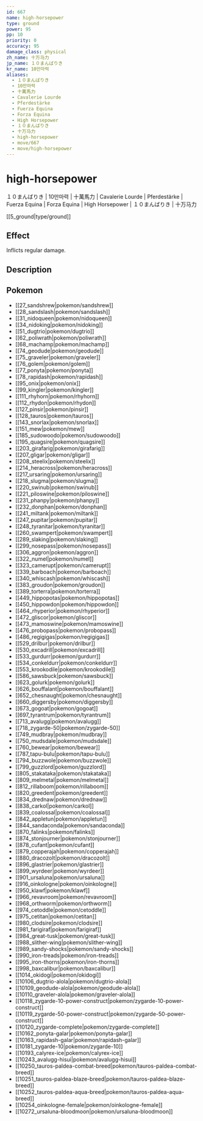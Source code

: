 ```yaml
---
id: 667
name: high-horsepower
type: ground
power: 95
pp: 10
priority: 0
accuracy: 95
damage_class: physical
zh_name: 十万马力
jp_name: １０まんばりき
kr_name: 10만마력
aliases:
  - １０まんばりき
  - 10만마력
  - 十萬馬力
  - Cavalerie Lourde
  - Pferdestärke
  - Fuerza Equina
  - Forza Equina
  - High Horsepower
  - １０まんばりき
  - 十万马力
  - high-horsepower
  - move/667
  - move/high-horsepower
---
```

# high-horsepower
    
１０まんばりき | 10만마력 | 十萬馬力 | Cavalerie Lourde | Pferdestärke | Fuerza Equina | Forza Equina | High Horsepower | １０まんばりき | 十万马力

[[5_ground|type/ground]]

## Effect

Inflicts regular damage.

## Description



## Pokemon

- [[27_sandshrew|pokemon/sandshrew]]
- [[28_sandslash|pokemon/sandslash]]
- [[31_nidoqueen|pokemon/nidoqueen]]
- [[34_nidoking|pokemon/nidoking]]
- [[51_dugtrio|pokemon/dugtrio]]
- [[62_poliwrath|pokemon/poliwrath]]
- [[68_machamp|pokemon/machamp]]
- [[74_geodude|pokemon/geodude]]
- [[75_graveler|pokemon/graveler]]
- [[76_golem|pokemon/golem]]
- [[77_ponyta|pokemon/ponyta]]
- [[78_rapidash|pokemon/rapidash]]
- [[95_onix|pokemon/onix]]
- [[99_kingler|pokemon/kingler]]
- [[111_rhyhorn|pokemon/rhyhorn]]
- [[112_rhydon|pokemon/rhydon]]
- [[127_pinsir|pokemon/pinsir]]
- [[128_tauros|pokemon/tauros]]
- [[143_snorlax|pokemon/snorlax]]
- [[151_mew|pokemon/mew]]
- [[185_sudowoodo|pokemon/sudowoodo]]
- [[195_quagsire|pokemon/quagsire]]
- [[203_girafarig|pokemon/girafarig]]
- [[207_gligar|pokemon/gligar]]
- [[208_steelix|pokemon/steelix]]
- [[214_heracross|pokemon/heracross]]
- [[217_ursaring|pokemon/ursaring]]
- [[218_slugma|pokemon/slugma]]
- [[220_swinub|pokemon/swinub]]
- [[221_piloswine|pokemon/piloswine]]
- [[231_phanpy|pokemon/phanpy]]
- [[232_donphan|pokemon/donphan]]
- [[241_miltank|pokemon/miltank]]
- [[247_pupitar|pokemon/pupitar]]
- [[248_tyranitar|pokemon/tyranitar]]
- [[260_swampert|pokemon/swampert]]
- [[289_slaking|pokemon/slaking]]
- [[299_nosepass|pokemon/nosepass]]
- [[306_aggron|pokemon/aggron]]
- [[322_numel|pokemon/numel]]
- [[323_camerupt|pokemon/camerupt]]
- [[339_barboach|pokemon/barboach]]
- [[340_whiscash|pokemon/whiscash]]
- [[383_groudon|pokemon/groudon]]
- [[389_torterra|pokemon/torterra]]
- [[449_hippopotas|pokemon/hippopotas]]
- [[450_hippowdon|pokemon/hippowdon]]
- [[464_rhyperior|pokemon/rhyperior]]
- [[472_gliscor|pokemon/gliscor]]
- [[473_mamoswine|pokemon/mamoswine]]
- [[476_probopass|pokemon/probopass]]
- [[486_regigigas|pokemon/regigigas]]
- [[529_drilbur|pokemon/drilbur]]
- [[530_excadrill|pokemon/excadrill]]
- [[533_gurdurr|pokemon/gurdurr]]
- [[534_conkeldurr|pokemon/conkeldurr]]
- [[553_krookodile|pokemon/krookodile]]
- [[586_sawsbuck|pokemon/sawsbuck]]
- [[623_golurk|pokemon/golurk]]
- [[626_bouffalant|pokemon/bouffalant]]
- [[652_chesnaught|pokemon/chesnaught]]
- [[660_diggersby|pokemon/diggersby]]
- [[673_gogoat|pokemon/gogoat]]
- [[697_tyrantrum|pokemon/tyrantrum]]
- [[713_avalugg|pokemon/avalugg]]
- [[718_zygarde-50|pokemon/zygarde-50]]
- [[749_mudbray|pokemon/mudbray]]
- [[750_mudsdale|pokemon/mudsdale]]
- [[760_bewear|pokemon/bewear]]
- [[787_tapu-bulu|pokemon/tapu-bulu]]
- [[794_buzzwole|pokemon/buzzwole]]
- [[799_guzzlord|pokemon/guzzlord]]
- [[805_stakataka|pokemon/stakataka]]
- [[809_melmetal|pokemon/melmetal]]
- [[812_rillaboom|pokemon/rillaboom]]
- [[820_greedent|pokemon/greedent]]
- [[834_drednaw|pokemon/drednaw]]
- [[838_carkol|pokemon/carkol]]
- [[839_coalossal|pokemon/coalossal]]
- [[842_appletun|pokemon/appletun]]
- [[844_sandaconda|pokemon/sandaconda]]
- [[870_falinks|pokemon/falinks]]
- [[874_stonjourner|pokemon/stonjourner]]
- [[878_cufant|pokemon/cufant]]
- [[879_copperajah|pokemon/copperajah]]
- [[880_dracozolt|pokemon/dracozolt]]
- [[896_glastrier|pokemon/glastrier]]
- [[899_wyrdeer|pokemon/wyrdeer]]
- [[901_ursaluna|pokemon/ursaluna]]
- [[916_oinkologne|pokemon/oinkologne]]
- [[950_klawf|pokemon/klawf]]
- [[966_revavroom|pokemon/revavroom]]
- [[968_orthworm|pokemon/orthworm]]
- [[974_cetoddle|pokemon/cetoddle]]
- [[975_cetitan|pokemon/cetitan]]
- [[980_clodsire|pokemon/clodsire]]
- [[981_farigiraf|pokemon/farigiraf]]
- [[984_great-tusk|pokemon/great-tusk]]
- [[988_slither-wing|pokemon/slither-wing]]
- [[989_sandy-shocks|pokemon/sandy-shocks]]
- [[990_iron-treads|pokemon/iron-treads]]
- [[995_iron-thorns|pokemon/iron-thorns]]
- [[998_baxcalibur|pokemon/baxcalibur]]
- [[1014_okidogi|pokemon/okidogi]]
- [[10106_dugtrio-alola|pokemon/dugtrio-alola]]
- [[10109_geodude-alola|pokemon/geodude-alola]]
- [[10110_graveler-alola|pokemon/graveler-alola]]
- [[10118_zygarde-10-power-construct|pokemon/zygarde-10-power-construct]]
- [[10119_zygarde-50-power-construct|pokemon/zygarde-50-power-construct]]
- [[10120_zygarde-complete|pokemon/zygarde-complete]]
- [[10162_ponyta-galar|pokemon/ponyta-galar]]
- [[10163_rapidash-galar|pokemon/rapidash-galar]]
- [[10181_zygarde-10|pokemon/zygarde-10]]
- [[10193_calyrex-ice|pokemon/calyrex-ice]]
- [[10243_avalugg-hisui|pokemon/avalugg-hisui]]
- [[10250_tauros-paldea-combat-breed|pokemon/tauros-paldea-combat-breed]]
- [[10251_tauros-paldea-blaze-breed|pokemon/tauros-paldea-blaze-breed]]
- [[10252_tauros-paldea-aqua-breed|pokemon/tauros-paldea-aqua-breed]]
- [[10254_oinkologne-female|pokemon/oinkologne-female]]
- [[10272_ursaluna-bloodmoon|pokemon/ursaluna-bloodmoon]]

